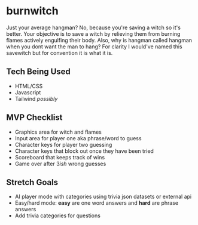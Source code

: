 # **burnwitch**
Just your average hangman? No, because you're saving a witch so it's better.
Your objective is to save a witch by relieving them from burning flames actively engulfing their body. 
Also, why is hangman called hangman when you dont want the man to hang? For clarity I would've named this savewitch but for convention it is what it is.

## **Tech Being Used**

- HTML/CSS
- Javascript
- Tailwind *possibly* 

## **MVP Checklist**

- Graphics area for witch and flames
- Input area for player one aka phrase/word to guess
- Character keys for player two guessing
- Character keys that block out once they have been tried
- Scoreboard that keeps track of wins
- Game over after 3*ish* wrong guesses

## **Stretch Goals**

- AI player mode with categories using trivia json datasets or external api
- Easy/hard mode: **easy** are one word answers and **hard** are phrase answers
- Add trivia categories for questions
